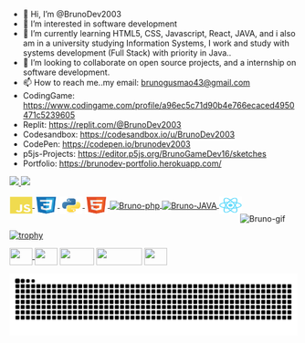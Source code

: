 - 👋 Hi, I’m @BrunoDev2003
- 👀 I’m interested in software development
- 🌱 I’m currently learning HTML5, CSS, Javascript, React, JAVA, and i also am in a university studying Information Systems, I work and study with systems development (Full Stack) with priority in Java..
- 💞️ I’m looking to collaborate on open source projects, and a internship on software development.
- 📫 How to reach me..my email: brunogusmao43@gmail.com
- CodingGame: https://www.codingame.com/profile/a96ec5c71d90b4e766ecaced4950471c5239605
- Replit: https://replit.com/@BrunoDev2003
- Codesandbox: https://codesandbox.io/u/BrunoDev2003
- CodePen: https://codepen.io/brunodev2003
- p5js-Projects: https://editor.p5js.org/BrunoGameDev16/sketches
- Portfolio: https://brunodev-portfolio.herokuapp.com/

<div>
  <a href="https://github.com/BrunoDev2003">
  <img height="180em" src="https://github-readme-stats.vercel.app/api?username=BrunoDev2003&show_icons=true&theme=synthwave&include_all_commits=true&count_private=true"/>
  <img height="180em" src="https://github-readme-stats.vercel.app/api/top-langs/?username=BrunoDev2003&layout=compact&langs_count=16&theme=synthwave"/>
</div>
  
  
  <div style="display: inline_block"><br>
    <img align="center" alt="Bruno-Js" Height="30" width="40" src="https://raw.githubusercontent.com/devicons/devicon/master/icons/javascript/javascript-plain.svg">
    <img align="center" alt="Bruno-CSS" Height="30" width="40" src="https://raw.githubusercontent.com/devicons/devicon/master/icons/css3/css3-original.svg">
    <img align="center" alt="Bruno-Python" Height="30" width="40" src="https://raw.githubusercontent.com/devicons/devicon/master/icons/python/python-original.svg">
    <img align="center" alt="Bruno-HTML" Height="30" width="40" src="https://raw.githubusercontent.com/devicons/devicon/master/icons/html5/html5-original.svg">
    <img align="center" alt="Bruno-php" Height="30" width="40" src="https://cdn.jsdelivr.net/gh/devicons/devicon/icons/php/php-original.svg" />
    <img align="center" alt="Bruno-JAVA" Height="30" width="40"  src="https://cdn.jsdelivr.net/gh/devicons/devicon/icons/java/java-original-wordmark.svg" />
    <img align="center" alt="Bruno-React" Height="30" width="40" src="https://raw.githubusercontent.com/devicons/devicon/master/icons/react/react-original.svg"/>
    <img id="brunogif" align="right" alt="Bruno-gif" width="100"  src="https://cdn.discordapp.com/attachments/426389909192835072/991458746494619708/Design_sem_nome.gif">
  </div>
  
  ##
  
  [![trophy](https://github-profile-trophy.vercel.app/?username=BrunoDev2003&theme=onedark)](https://github.com/ryo-ma/github-profile-trophy)
  
  
  <div>
  <a href="https://www.linkedin.com/in/bruno-mendon%C3%A7a-gusm%C3%A3o-274872219/" target="_blank"><img align ="center" height="30" width="40" src="https://cdn.jsdelivr.net/gh/devicons/devicon/icons/linkedin/linkedin-original.svg" />
    <a href="mailto:brunogusmao43@gmail.com"><img align ="center" height="30" width="40" src="https://img.shields.io/badge/-Gmail-%233333?style=for-the-badge&logo-gmail&logoColor=white" target="_blank"></a>
    <a href="https://www.discordapp.com/users/340925989989384194"><img align ="center" height="30" width="60" src="https://img.shields.io/badge/Discord-7289DA?style=for-the-badge&logo=discord&logoColor=white" target="_blank"></a>
    <a href="https://stackoverflow.com/users/19635969/bruno-mendonça-gusmão"><img align="center" height="30" width="80" src="https://aleen42.github.io/badges/src/stackoverflow.svg" target="_blank"></a>
    <a href="https://www.reddit.com/user/Carl1458"><img align="center" height="30" width="40" src="	https://aleen42.github.io/badges/src/reddit.svg" target="_blank"></a>
    
    
![github contribution grid snake animation](https://raw.githubusercontent.com/BrunoDev2003/BrunoDev2003/output/github-contribution-grid-snake.svg)
  </div>


    
    
          
